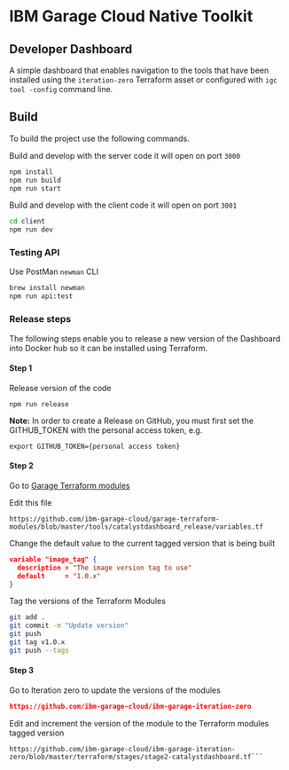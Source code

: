 # IBM Garage Cloud Native Toolkit 
## Developer Dashboard

A simple dashboard that enables navigation to the tools that have been installed
 using the `iteration-zero` Terraform asset or configured with `igc tool
 -config` command line.

## Build

To build the project use the following commands.

Build and develop with the server code it will open on port `3000`
```bash
npm install
npm run build
npm run start
```

Build and develop with the client code it will open on port `3001`
```bash
cd client
npm run dev 

```

### Testing API

Use PostMan `newman` CLI
```bash
brew install newman
npm run api:test
```

### Release steps

The following steps enable you to release a new version of the Dashboard into Docker hub so it can be installed using Terraform.

#### Step 1 

Release version of the code
```
npm run release
```

**Note:** In order to create a Release on GitHub, you must first set the GITHUB_TOKEN with the personal access token, e.g.

```
export GITHUB_TOKEN={personal access token}
```

#### Step 2

Go to [Garage Terraform modules](https://github.com/ibm-garage-cloud/garage-terraform-modules)

Edit this file

```
https://github.com/ibm-garage-cloud/garage-terraform-modules/blob/master/tools/catalystdashboard_release/variables.tf
```

Change the default value to the current tagged version that is being built

```json
variable "image_tag" {
  description = "The image version tag to use"
  default     = "1.0.x"
}
```

Tag the versions of the Terraform Modules

```bash
git add .
git commit -m "Update version"
git push
git tag v1.0.x
git push --tags
```

#### Step 3

Go to Iteration zero to update the versions of the modules

```json
https://github.com/ibm-garage-cloud/ibm-garage-iteration-zero
```

Edit and increment the version of the module to the Terraform modules tagged version 
```
https://github.com/ibm-garage-cloud/ibm-garage-iteration-zero/blob/master/terraform/stages/stage2-catalystdashboard.tf```




